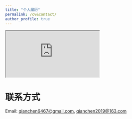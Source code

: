 ```yaml
---
title: "个人履历"
permalink: /cv&contact/
author_profile: true
---
```


<script type="text/javascript">
  function resizeIframe(obj){
     obj.style.height = 0;
     obj.style.height = obj.contentWindow.document.body.scrollHeight + 'px';
  }
</script>

<iframe src="https://ronalchan.github.io/files/cv/钱晨_弗吉尼亚大学研究生.pdf" onload='resizeIframe(this)'></iframe>

# 联系方式
Email: qianchen6467@gmail.com, qianchen2019@163.com